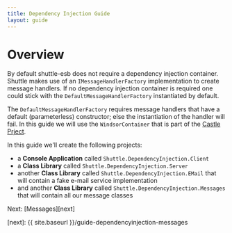 ```yaml
---
title: Dependency Injection Guide
layout: guide
---
```

<script src="{{ site.baseurl }}/assets/js/guide-dependencyinjection.js"></script>
<script>shuttle.guideData.selectedItemName = 'guide-dependencyinjection-overview'</script>
# Overview

By default shuttle-esb does not require a dependency injection container.  Shuttle makes use of an `IMessageHandlerFactory` implementation to create message handlers.  If no dependency injection container is required one could stick with the `DefaultMessageHandlerFactory` instantiated by default.

The `DefaultMessageHandlerFactory` requires message handlers that have a default (parameterless) constructor; else the instantiation of the handler will fail.  In this guide we will use the `WindsorContainer` that is part of the [Castle Prject](https://github.com/castleproject/Windsor/blob/master/docs/README.md).

In this guide we'll create the following projects:

- a **Console Application** called `Shuttle.DependencyInjection.Client`
- a **Class Library** called `Shuttle.DependencyInjection.Server`
- another **Class Library** called `Shuttle.DependencyInjection.EMail` that will contain a fake e-mail service implementation
- and another **Class Library** called `Shuttle.DependencyInjection.Messages` that will contain all our message classes

Next: [Messages][next]

[next]: {{ site.baseurl }}/guide-dependencyinjection-messages
